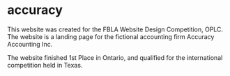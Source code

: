 # accuracy

This website was created for the FBLA Website Design Competition, OPLC. The website is a landing page for the fictional accounting firm Accuracy Accounting Inc. 

The website finished 1st Place in Ontario, and qualified for the international competition held in Texas.
